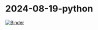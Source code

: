 # 2024-08-19-python

[![Binder](https://mybinder.org/badge_logo.svg)](https://mybinder.org/v2/gh/chendaniely/2024-08-19-python/master)